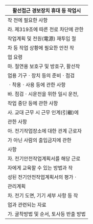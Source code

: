 | 활선접근 경보장치 휴대 등 작업시 |
| --- |
| 작 전에 필요한 사항 |
| 라. 제319조에 따른 전로 차단에 관한 |
| 작업계획 및 전원(電源) 재투입 절 |
| 차 등 작업 상황에 필요한 안전 작 |
| 업 요령 |
| 마. 절연용 보호구 및 방호구, 활선작 |
| 업용 기구ㆍ장치 등의 준비ㆍ점검 |
| ㆍ착용ㆍ사용 등에 관한 사항 |
| 바. 점검ㆍ시운전을 위한 일시 운전, |
| 작업 중단 등에 관한 사항 |
| 사. 교대 근무 시 근무 인계(引繼)에 |
| 관한 사항 |
| 아. 전기작업장소에 대한 관계 근로자 |
| 가 아닌 사람의 출입금지에 관한 |
| 사항 |
| 자. 전기안전작업계획서를 해당 근로 |
| 자에게 교육할 수 있는 방법과 작 |
| 성된 전기안전작업계획서의 평가ㆍ |
| 관리계획 |
| 차. 전기 도면, 기기 세부 사항 등 작 |
| 업과 관련되는 자료 |
| 가. 굴착방법 및 순서, 토사등 반출 방법 |